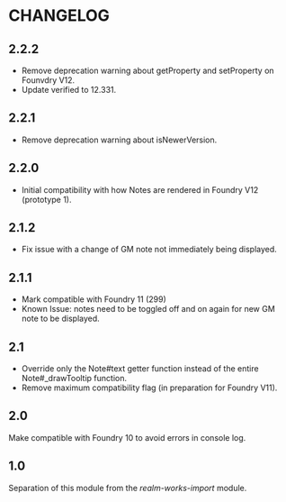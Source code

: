 # CHANGELOG

## 2.2.2

- Remove deprecation warning about getProperty and setProperty on Founvdry V12.
- Update verified to 12.331.

## 2.2.1

- Remove deprecation warning about isNewerVersion.

## 2.2.0

- Initial compatibility with how Notes are rendered in Foundry V12 (prototype 1).

## 2.1.2

- Fix issue with a change of GM note not immediately being displayed.

## 2.1.1

- Mark compatible with Foundry 11 (299)
- Known Issue: notes need to be toggled off and on again for new GM note to be displayed.

## 2.1

- Override only the Note#text getter function instead of the entire Note#_drawTooltip function.
- Remove maximum compatibility flag (in preparation for Foundry V11).

## 2.0

Make compatible with Foundry 10 to avoid errors in console log.

## 1.0

Separation of this module from the *realm-works-import* module.

